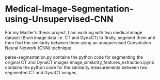# Medical-Image-Segmentation-using-Unsupervised-CNN
For my Master's thesis project, I am working with two medical image dataset (Brain image data i.e. CT and DynaCT) to firstly, segment them and then find the similarity between them using an unsupervised Convolution Neural Network (CNN) technique. 











parse-segmentation.py contains the python code for segmenting the original CT and DynaCT images
Image_similarity_features_extraction.ipynb contains the python code for the similarity measurements between two segmented CT and DynaCT images.

